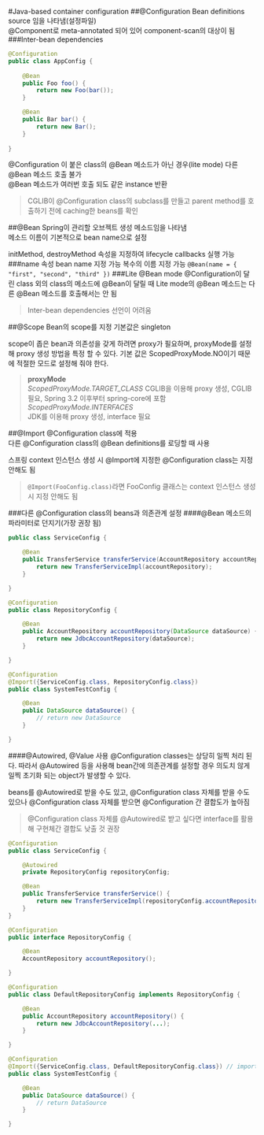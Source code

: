 #Java-based container configuration
##@Configuration
Bean definitions source 임을 나타냄(설정파일)	
@Component로 meta-annotated 되어 있어 component-scan의 대상이 됨
###Inter-bean dependencies
```java
@Configuration
public class AppConfig {
	
	@Bean
	public Foo foo() {
		return new Foo(bar());
	}

	@Bean
	public Bar bar() {
		return new Bar();
	}
	
}
```
@Configuration 이 붙은 class의 @Bean 메소드가 아닌 경우(lite mode) 다른 @Bean 메소드 호출 불가	
@Bean 메소드가 여러번 호출 되도 같은 instance 반환
>CGLIB이 @Configuration class의 subclass를 만들고 parent method를 호출하기 전에 caching한 beans를 확인

##@Bean
Spring이 관리할 오브젝트 생성 메소드임을 나타냄	
메소드 이름이 기본적으로 bean name으로 설정	

initMethod, destroyMethod 속성을 지정하여 lifecycle callbacks 실행 가능
###name 속성
bean name 지정 가능	
복수의 이름 지정 가능
`@Bean(name = { "first", "second", "third" })`
###Lite @Bean mode
@Configuration이 달린 class 외의 class의 메소드에 @Bean이 달릴 때	
Lite mode의 @Bean 메소드는 다른 @Bean 메소드를 호출해서는 안 됨
>Inter-bean dependencies 선언이 어려움

##@Scope
Bean의 scope를 지정	
기본값은 singleton	

scope이 좁은 bean과 의존성을 갖게 하려면 proxy가 필요하며, proxyMode를 설정 해 proxy 생성 방법을 특정 할 수 있다. 기본 값은 ScopedProxyMode.NO이기 때문에 적절한 모드로 설정해 줘야 한다.
>**proxyMode**	
>_ScopedProxyMode.TARGET_CLASS_	
>CGLIB을 이용해 proxy 생성, CGLIB 필요, Spring 3.2 이후부터 spring-core에 포함	
>_ScopedProxyMode.INTERFACES_	
>JDK를 이용해 proxy 생성, interface 필요

##@Import
@Configuration class에 적용	
다른 @Configuration class의 @Bean definitions를 로딩할 때 사용	

스프링 context 인스턴스 생성 시 @Import에 지정한 @Configuration class는 지정 안해도 됨
>`@Import(FooConfig.class)`라면 FooConfig 클래스는 context 인스턴스 생성시 지정 안해도 됨

###다른 @Configuration class의 beans과 의존관계 설정
####@Bean 메소드의 파라미터로 던지기(가장 권장 됨)
```java
public class ServiceConfig {

    @Bean
    public TransferService transferService(AccountRepository accountRepository) {
        return new TransferServiceImpl(accountRepository);
    }

}

@Configuration
public class RepositoryConfig {

    @Bean
    public AccountRepository accountRepository(DataSource dataSource) {
        return new JdbcAccountRepository(dataSource);
    }

}

@Configuration
@Import({ServiceConfig.class, RepositoryConfig.class})
public class SystemTestConfig {

    @Bean
    public DataSource dataSource() {
        // return new DataSource
    }

}
```
####@Autowired, @Value 사용
@Configuration classes는 상당히 일찍 처리 된다. 따라서 @Autowired 등을 사용해 bean간에 의존관계를 설정할 경우 의도치 않게 일찍 초기화 되는 object가 발생할 수 있다.

beans를 @Autowired로 받을 수도 있고, @Configuration class 자체를 받을 수도 있으나 @Configuration class 자체를 받으면 @Configuration 간 결합도가 높아짐
>@Configuration class 자체를 @Autowired로 받고 싶다면 interface를 활용 해 구현체간 결합도 낮출 것 권장

```java
@Configuration
public class ServiceConfig {

    @Autowired
    private RepositoryConfig repositoryConfig;

    @Bean
    public TransferService transferService() {
        return new TransferServiceImpl(repositoryConfig.accountRepository());
    }
}

@Configuration
public interface RepositoryConfig {

    @Bean
    AccountRepository accountRepository();

}

@Configuration
public class DefaultRepositoryConfig implements RepositoryConfig {

    @Bean
    public AccountRepository accountRepository() {
        return new JdbcAccountRepository(...);
    }

}

@Configuration
@Import({ServiceConfig.class, DefaultRepositoryConfig.class}) // import the concrete config!
public class SystemTestConfig {

    @Bean
    public DataSource dataSource() {
        // return DataSource
    }

}
```
